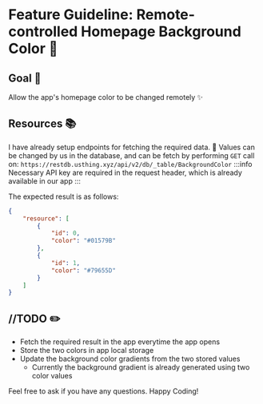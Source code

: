 # Feature Guideline: Remote-controlled Homepage Background Color :art: 

## Goal :checkered_flag: 
Allow the app's homepage color to be changed remotely :sparkles: 


## Resources :books: 
I have already setup endpoints for fetching the required data. :100: 
Values can be changed by us in the database, and can be fetch by performing `GET` call on:
`https://restdb.usthing.xyz/api/v2/db/_table/BackgroundColor`
:::info
Necessary API key are required in the request header, which is already available in our app
:::

The expected result is as follows:
```json
{
    "resource": [
        {
            "id": 0,
            "color": "#01579B"
        },
        {
            "id": 1,
            "color": "#79655D"
        }
    ]
}
```


## //TODO :pencil2: 
- Fetch the required result in the app everytime the app opens
- Store the two colors in app local storage
- Update the background color gradients from the two stored values
    - Currently the background gradient is already generated using two color values


Feel free to ask if you have any questions.
Happy Coding!
